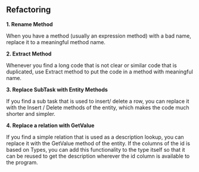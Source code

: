 ﻿## Refactoring

**1. 	Rename Method**

When you have a method (usually an expression method) with a bad name, replace it to a meaningful method name.

**2. Extract Method**

Whenever you find a long code that is not clear or similar code that is duplicated, use Extract method to put the code in a method with meaningful name.

**3. Replace SubTask with Entity Methods**

If you find a sub task that is used to insert/ delete a row, you can replace it with the Insert / Delete methods of the entity, which makes the code much shorter and simpler.

**4. Replace a relation with GetValue**

If you find a simple relation that is used as a description lookup, you can replace it with the GetValue method of the entity. If the columns of the id is based on Types, you can add this functionality to the type itself so that it can be reused to get the description wherever the id column is available to the program.
